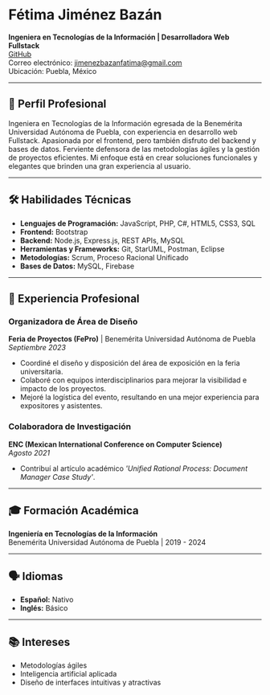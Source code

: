 # Fétima Jiménez Bazán

**Ingeniera en Tecnologías de la Información | Desarrolladora Web Fullstack**  
[GitHub]( https://github.com/FattiJim)  
Correo electrónico: jimenezbazanfatima@gmail.com  
Ubicación: Puebla, México

---

## 🎯 **Perfil Profesional**

Ingeniera en Tecnologías de la Información egresada de la Benemérita Universidad Autónoma de Puebla, con experiencia en desarrollo web Fullstack. Apasionada por el frontend, pero también disfruto del backend y bases de datos. Ferviente defensora de las metodologías ágiles y la gestión de proyectos eficientes. Mi enfoque está en crear soluciones funcionales y elegantes que brinden una gran experiencia al usuario.

---

## 🛠️ **Habilidades Técnicas**

- **Lenguajes de Programación:** JavaScript, PHP, C#, HTML5, CSS3, SQL
- **Frontend:** Bootstrap
- **Backend:** Node.js, Express.js, REST APIs, MySQL
- **Herramientas y Frameworks:**  Git, StarUML, Postman, Eclipse
- **Metodologías:** Scrum,  Proceso Racional Unificado
- **Bases de Datos:** MySQL, Firebase

---

## 💼 **Experiencia Profesional**

### **Organizadora de Área de Diseño**  
**Feria de Proyectos (FePro)** | Benemérita Universidad Autónoma de Puebla  
_Septiembre 2023_

- Coordiné el diseño y disposición del área de exposición en la feria universitaria.  
- Colaboré con equipos interdisciplinarios para mejorar la visibilidad e impacto de los proyectos.  
- Mejoré la logística del evento, resultando en una mejor experiencia para expositores y asistentes.

### **Colaboradora de Investigación**  
**ENC (Mexican International Conference on Computer Science)**  
_Agosto 2021_

- Contribuí al artículo académico _'Unified Rational Process: Document Manager Case Study'_.  

---

## 🎓 **Formación Académica**

**Ingeniería en Tecnologías de la Información**  
Benemérita Universidad Autónoma de Puebla | 2019 - 2024


---
## 🗣️ **Idiomas**

- **Español:** Nativo  
- **Inglés:** Básico

---

## 📚 **Intereses**
- Metodologías ágiles
- Inteligencia artificial aplicada
- Diseño de interfaces intuitivas y atractivas
